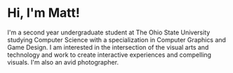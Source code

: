 

# Hi, I'm Matt!

<!-- ### Quick Info -->

I'm a second year undergraduate student at The Ohio State University studying Computer Science with a specialization in Computer Graphics and Game Design. I am interested in the intersection of the visual arts and technology and work to create interactive experiences and compelling visuals. I'm also an avid photographer.







